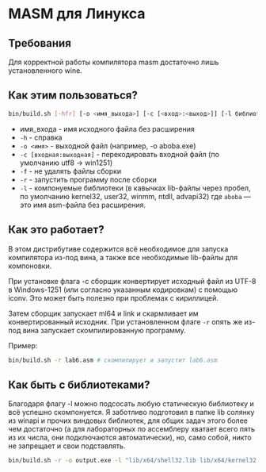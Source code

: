 # MASM для Линукса
## Требования
Для корректной работы компилятора masm достаточно лишь установленного wine.
## Как этим пользоваться?
```sh
bin/build.sh [-hfr] [-o <имя_выхода>] [-c [<вход>:<выход>]] [-l библиотеки] <имя_входа>
```
- имя\_входа  - имя исходного файла без расширения
-  `-h`                    - справка
-  `-o <имя>`              - выходной файл (например, -o aboba.exe)
-  `-c [входная:выходная]` - перекодировать входной файл (по умолчанию utf8 -> win1251)
-  `-f`                    - не удалять файлы сборки
-  `-r`                    - запустить программу после сборки
-  `-l`                    - компонуемые библиотеки (в кавычках lib-файлы через пробел, по умолчанию kernel32, user32, winmm, ntdll, advapi32)
где `aboba` &mdash; это имя asm-файла без расширения.
## Как это работает?
В этом дистрибутиве содержится всё необходимое для запуска компилятора из-под вина, а также все необходимые lib-файлы для компоновки.

При установке флага -c сборщик конвертирует исходный файл из UTF-8 в Windows-1251 (или согласно указанным кодировкам) с помощью iconv. Это может быть полезно при проблемах с кириллицей.

Затем сборщик запускает ml64 и link и скармливает им конвертированный исходник. При установленном флаге `-r` опять же из-под вина запускает скомпилированную программу.

Пример:
```sh
bin/build.sh -r lab6.asm # скомпилирует и запустит lab6.asm
```
## Как быть с библиотеками?
Благодаря флагу -l можно подсосать любую статическую библиотеку и всё успешно скомпонуется. Я заботливо подготовил в папке lib солянку из winapi и прочих виндовых библиотек, для общих задач этого более чем достаточно (а для лабораторных по ассемблеру хватает всего пять из их числа, они подключаются автоматически), но, само собой, никто не запрещает и свои подставлять.

```sh
bin/build.sh -r -o output.exe -l "lib/x64/shell32.lib lib/x64/kernel32.dll lib/x64/user32.dll" otveti_s_osi
```
